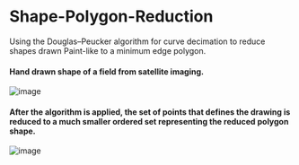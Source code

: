 # Shape-Polygon-Reduction
Using the Douglas–Peucker algorithm for curve decimation to reduce shapes drawn Paint-like to a minimum edge polygon.


#### Hand drawn shape of a field from satellite imaging.
![image](https://user-images.githubusercontent.com/72406655/194962514-32ea0a89-730b-435c-aead-754835f09cb3.png)

#### After the algorithm is applied, the set of points that defines the drawing is reduced to a much smaller ordered set representing the reduced polygon shape.
![image](https://user-images.githubusercontent.com/72406655/194962811-6e6fcba9-8fdb-413e-96ff-098f667bdc1e.png)
